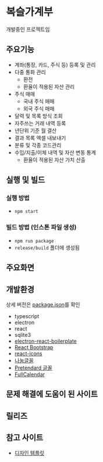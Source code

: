 # 복슬가계부
개발중인 프로젝트임

## 주요기능
- 계좌(통장, 카드, 주식 등) 등록 및 관리
- 다중 통화 관리
  - 환전
  - 환율이 적용된 자산 관리
- 주식 매매
  - 국내 주식 매매
  - 외국 주식 매매
- 달력 및 목록 방식 조회
- 자주쓰는 거래 내역 등록
- 년단위 기준 월 결산
- 결과 목록 엑셀 내보내기
- 분류 및 각종 코드관리
- 수입/지출/이체 내역 및 자산 변동 통계
  - 환율이 적용된 자산 가치 산출

## 실행 및 빌드

### 실행 방법
- `npm start`

### 빌드 방법 (인스톤 파일 생성)
- `npm run package`
- `release/build` 폴더에 생성됨

## 주요화면

## 개발환경
상세 버전은 [package.json](package.json)를 확인
- typescript
- electron
- react
- sqlite3
- [electron-react-boilerplate](https://github.com/electron-react-boilerplate/electron-react-boilerplate)
- [React Bootstrap](https://react-bootstrap.netlify.app)
- [react-icons](https://react-icons.github.io/react-icons)
- [나눔글꼴](https://hangeul.naver.com/font/nanum)
- [Pretendard 글꼴](https://github.com/orioncactus/pretendard) 
- [FullCalendar](https://fullcalendar.io/)

## 문제 해결에 도움이 된 사이트

## 릴리즈

## 참고 사이트
- [디자인 템플릿](https://themewagon.com/themes/corona-free-responsive-bootstrap-4-admin-dashboard-template/)





